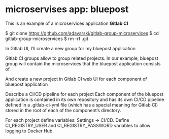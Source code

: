 # microservises app: bluepost

This is an example of a microservices application **Gitlab CI**

$  git clone https://github.com/adavarski/gitlab-group-microservices
$ cd gitlab-group-microservices
$ rm -rf .git

In Gitlab UI, I’ll create a new group for my bluepost application

Gitlab CI groups allow to group related projects. In our example, bluepost group will contain the microservices that the bluepost application consists of.

And create a new project in Gitlab CI web UI for each component of bluepost application

Describe a CI/CD pipeline for each project
Each component of the bluepost application is contained in its own repository and has its own CI/CD pipeline defined in a .gitlab-ci-yml file (which has a special meaning for Gitlab CI) stored in the root of each of the component’s directory.

For each project define variables: Settings -> CI/CD. Define CI_REGISTRY_USER and CI_REGISTRY_PASSWORD variables to allow logging to Docker Hub.

